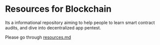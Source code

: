 # Resources for Blockchain

Its a informational repository aiming to help people to learn smart contract audits, and dive into decentralized app pentest. 

Please go through [resources.md](resources.md) 
